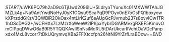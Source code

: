$START$/uWK6PQ79h2aD9c6TjUwd2096lU+5LdryaTYunuXc01MXWWTAhJGMZLk4p+Na9AntYwdNoHyJ0yK1OQyu9ScaPqD9POyv0nE7oOsPQ1boxyowkXPrzddGKzV3QWBiR2OkOax4ntLirK2uf6eAUpGcPJvrnub237s8ovvIOw1TR1hOScDAG2+/wCFHXx7LzMzrXoWeeW2lPhpxYybrDGARMvxgRXEF5KmovOmCIPpqDWwO6aB9R5YTQQKAwIlSnNsiMdRU5tDArUkcarIlVehtOaVDcPanpxdx4MxL8vcorr7tDkUQrymvqXBa2FFXtccfph26NtNI9YrZrfLraBDcw==$END$